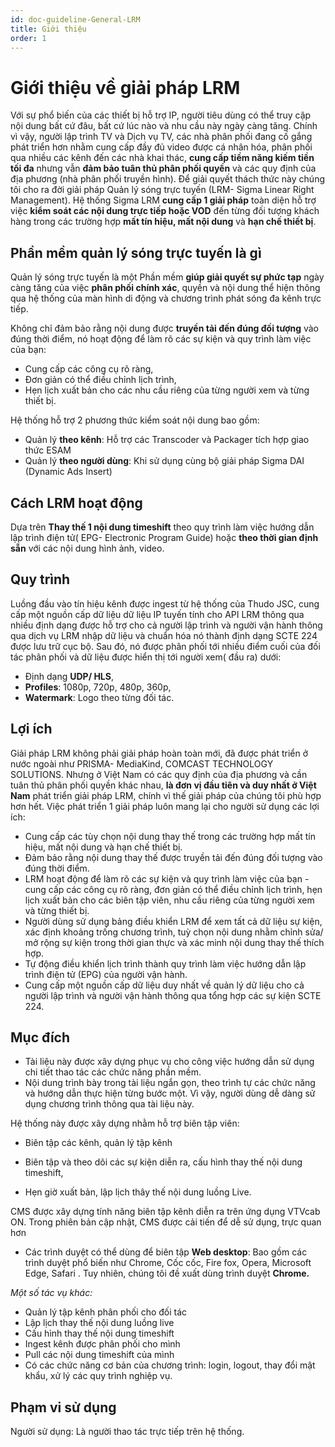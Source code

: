 ```yaml
---
id: doc-guideline-General-LRM
title: Giới thiệu
order: 1
---
```


# Giới thiệu về giải pháp LRM

Với sự phổ biến của các thiết bị hỗ trợ IP, người tiêu dùng có thể truy cập nội dung bất cứ đâu, bất cứ lúc nào và nhu cầu này ngày càng tăng. Chính vì vậy, người lập trình TV và Dịch vụ TV, các nhà phân phối đang cố gắng phát triển hơn nhằm cung cấp đầy đủ video được cá nhân hóa, phân phối qua nhiều các kênh đến các nhà khai thác, **cung cấp tiềm năng kiếm tiền tối đa** nhưng vẫn **đảm bảo tuân thủ phân phối quyền** và các quy định của địa phương (nhà phân phối truyền hình). Để giải quyết thách thức này chúng tôi cho ra đời giải pháp Quản lý sóng trực tuyến (LRM- Sigma Linear Right Management). Hệ thống Sigma LRM **cung cấp 1 giải pháp** toàn diện hỗ trợ việc **kiểm soát các nội dung trực tiếp hoặc VOD** đến từng đối tượng khách hàng trong các trường hợp **mất tín hiệu, mất nội dung** và **hạn chế thiết bị**.
 

## Phần mềm quản lý sóng trực tuyến là gì

Quản lý sóng trực tuyến là một Phần mềm  **giúp giải quyết sự phức tạp** ngày càng tăng của việc **phân phối chính xác**, quyền và nội dung thể hiện thông qua hệ thống của màn hình di động và chương trình phát sóng đa kênh trực tiếp.

Không chỉ đảm bảo rằng nội dung được **truyền tải đến đúng đối tượng** vào đúng thời điểm, nó hoạt động để làm rõ các sự kiện và quy trình làm việc của bạn:
 * Cung cấp các công cụ rõ ràng,
 * Đơn giản có thể điều chỉnh lịch trình, 
 * Hẹn lịch xuất bản cho các nhu cầu riêng của từng người xem và từng thiết bị.

Hệ thống hỗ trợ 2 phương thức kiểm soát nội dung bao gồm:
- Quản lý **theo kênh**: Hỗ trợ các Transcoder và Packager tích hợp giao thức ESAM
- Quản lý **theo người dùng**: Khi sử dụng cùng bộ giải pháp Sigma DAI (Dynamic Ads Insert)

## Cách LRM hoạt động
Dựa trên **Thay thế 1 nội dung timeshift** theo quy trình làm việc hướng dẫn lập trình điện tử( EPG- Electronic Program Guide) hoặc **theo thời gian định sẵn** với các nội dung hình ảnh, video.

## Quy trình
Luồng đầu vào tín hiệu kênh được ingest từ hệ thống của Thudo JSC, cung cấp một nguồn cấp dữ liệu dữ liệu IP tuyến tính cho API LRM thông qua nhiều định dạng được hỗ trợ cho cả người lập trình và người vận hành thông qua dịch vụ LRM nhập dữ liệu và chuẩn hóa nó thành định dạng SCTE 224 được lưu trữ cục bộ. Sau đó, nó được phân phối tới nhiều điểm cuối của đối tác phân phối và dữ liệu được hiển thị tới người xem( đầu ra) dưới:
* Định dạng **UDP/ HLS**,
* **Profiles**: 1080p, 720p, 480p, 360p, 
* **Watermark**: Logo theo từng đối tác.

## Lợi ích
Giải pháp LRM không phải giải pháp hoàn toàn mới, đã được phát triển ở nước ngoài như PRISMA- MediaKind,  COMCAST TECHNOLOGY SOLUTIONS. Nhưng ở Việt Nam có các quy định của địa phương và cần tuân thủ phân phối quyền khác nhau, **là đơn vị đầu tiên và duy nhất ở Việt Nam** phát triển giải pháp LRM, chính vì thế giải pháp của chúng tôi phù hợp hơn hết.
 Việc phát triển 1 giải pháp luôn mang lại cho người sử dụng các lợi ích:

* Cung cấp các tùy chọn nội dung thay thế trong các trường hợp mất tín hiệu, mất nội dung và hạn chế thiết bị.
* Đảm bảo rằng nội dung thay thế được truyền tải đến đúng đối tượng vào đúng thời điểm.
* LRM hoạt động để làm rõ các sự kiện và quy trình làm việc của bạn - cung cấp các công cụ rõ ràng, đơn giản có thể điều chỉnh lịch trình, hẹn lịch xuất bản cho các biên tập viên, nhu cầu riêng của từng người xem và từng thiết bị. 
* Người dùng sử dụng bảng điều khiển LRM để xem tất cả dữ liệu sự kiện, xác định khoảng trống chương trình, tuỳ chọn nội dung nhằm chỉnh sửa/ mở rộng sự kiện trong thời gian thực và xác minh nội dung thay thế thích hợp.
* Tự động điều khiển lịch trình thành quy trình làm việc hướng dẫn lập trình điện tử (EPG) của người vận hành.
* Cung cấp một nguồn cấp dữ liệu duy nhất về quản lý dữ liệu cho cả người lập trình và người vận hành thông qua tổng hợp các sự kiện SCTE 224.

## Mục đích

* Tài liệu này được xây dựng phục vụ cho công việc hướng dẫn sử dụng chi tiết thao tác các chức năng phần mềm.
* Nội dung trình bày trong tài liệu ngắn gọn, theo trình tự các chức năng và hướng dẫn thực hiện từng bước một. Vì vậy, người dùng dễ dàng sử dụng chương trình thông qua tài liệu này.

Hệ thống này được xây dựng nhằm hỗ trợ biên tập viên:

* Biên tập các kênh, quản lý tập kênh

* Biên tập và theo dõi các sự kiện diễn ra, cấu hình thay thế nội dung timeshift,

* Hẹn giờ xuất bản, lập lịch thây thế nội dung luồng Live.

CMS được xây dựng tính năng biên tập kênh diễn ra trên ứng dụng VTVcab ON. Trong phiên bản cập nhật, CMS được cải tiến để dễ sử dụng, trực quan hơn

* Các trình duyệt có thể dùng để biên tập **Web desktop**: Bao gồm các trình duyệt phổ biến như Chrome, Cốc cốc, Fire fox, Opera, Microsoft Edge, Safari . Tuy nhiên, chúng tôi đề xuất dùng trình duyệt **Chrome.** 

*Một số tác vụ khác:*
 * Quản lý tập kênh phân phối cho đối tác 
 * Lập lịch thay thế nội dung luồng live 
 * Cấu hình thay thế nội dung timeshift 
 * Ingest kênh được phân phối cho mình
 * Pull các nội dung timeshift của mình 
 * Có các chức năng cơ bản của chương trình: login, logout, thay đổi mật khẩu, xử lý các quy trình nghiệp vụ.

## Phạm vi sử dụng

Người sử dụng: Là người thao tác trực tiếp trên hệ thống.








